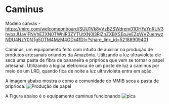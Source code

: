 # Caminus
Modelo canvas - https://miro.com/welcomeonboard/SUU1Vk8yVzBZSWdrem01OHFaYnRUV3hvbzJUaVlFNVhEZXN0TWhlR3ZYTUtXN0l3RjZnZXBXSEpJeEZpWVZuenwzNDU4NzY0NTg5OTM4MzM4ODk4fDI=?share_link_id=52188909401



Caminus, um equipamento feito com intuito de auxiliar na produção de produtos artesanais oriundos da Amazônia. Utilizando a luz ultravioleta ele seca uma pasta de fibra de bananeira e priprioca que vem se tornar o papel artesanal. Utilizando a logica eletronica de um poste de luz a caminus por meio de um LRD, quando fica de noite a luz ultravioleta entra em ação.



A imagem abaixo mostra o como a comunidade do MMIB seca a pasta de priprioca.
![Produção de papel](https://github.com/Thiagottf/Caminus/assets/93489494/39ffd794-7cf1-4eda-8e59-d68cdb2819f0)




A Figura abaixo é o equipamento caminus funcionando
![pica](https://github.com/Thiagottf/Caminus/assets/93489494/ce81358a-16a1-4457-810b-f6505c6d9538)

